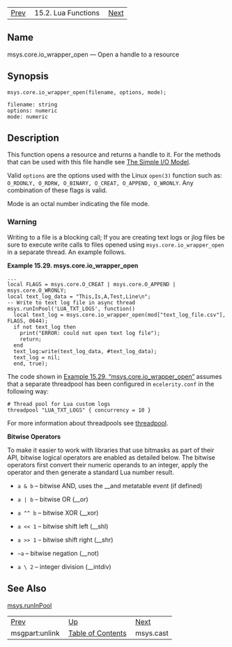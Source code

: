 |     |     |     |
| --- | --- | --- |
| [Prev](lua.ref.msgpart_unlink)  | 15.2. Lua Functions |  [Next](lua.ref.msys.cast.php) |

<a name="lua.ref.msys.core.io_wrapper_open"></a>
## Name

msys.core.io_wrapper_open — Open a handle to a resource

<a name="idp24388608"></a>
## Synopsis

`msys.core.io_wrapper_open(filename, options, mode);`

```
filename: string
options: numeric
mode: numeric
```
<a name="idp24390944"></a>
## Description

This function opens a resource and returns a handle to it. For the methods that can be used with this file handle see [The Simple I/O Model](http://www.lua.org/pil/21.1.html).

Valid `options` are the options used with the Linux `open(3)` function such as: `O_RDONLY, O_RDRW, O_BINARY, O_CREAT, O_APPEND, O_WRONLY`. Any combination of these flags is valid.

Mode is an octal number indicating the file mode.

### Warning

Writing to a file is a blocking call; If you are creating text logs or jlog files be sure to execute write calls to files opened using `msys.core.io_wrapper_open` in a separate thread. An example follows.

<a name="lua.ref.msys.core.io_wrapper_open.example"></a>

**Example 15.29. msys.core.io_wrapper_open**

```
...
local FLAGS = msys.core.O_CREAT | msys.core.O_APPEND | msys.core.O_WRONLY;
local text_log_data = "This,Is,A,Test,Line\n";
-- Write to text log file in async thread
msys.runInPool('LUA_TXT_LOGS', function()
  local text_log = msys.core.io_wrapper_open(mod["text_log_file.csv"], FLAGS, 0644);
  if not text_log then
    print("ERROR: could not open text log file");
    return;
  end
  text_log:write(text_log_data, #text_log_data);
  text_log = nil;
  end, true);
```

The code shown in [Example 15.29, “msys.core.io_wrapper_open”](lua.ref.msys.core.io_wrapper_open#lua.ref.msys.core.io_wrapper_open.example "Example 15.29. msys.core.io_wrapper_open") assumes that a separate threadpool has been configured in `ecelerity.conf` in the following way:

```
# Thread pool for Lua custom logs
threadpool "LUA_TXT_LOGS" { concurrency = 10 }
```

For more information about threadpools see [threadpool](conf.ref.threadpool "threadpool").

**Bitwise Operators**

To make it easier to work with libraries that use bitmasks as part of their API, bitwise logical operators are enabled as detailed below. The bitwise operators first convert their numeric operands to an integer, apply the operator and then generate a standard Lua number result.

*   `a & b` – bitwise AND, uses the __and metatable event (if defined)

*   `a | b` – bitwise OR (__or)

*   `a ^^ b` – bitwise XOR (__xor)

*   `a << 1` – bitwise shift left (__shl)

*   `a >> 1` – bitwise shift right (__shr)

*   `~a` – bitwise negation (__not)

*   `a \ 2` – integer division (__intdiv)

<a name="idp24413264"></a>
## See Also

[msys.runInPool](lua.ref.msys.runinpool "msys.runInPool")

|     |     |     |
| --- | --- | --- |
| [Prev](lua.ref.msgpart_unlink)  | [Up](lua.function.details.php) |  [Next](lua.ref.msys.cast.php) |
| msgpart:unlink  | [Table of Contents](index) |  msys.cast |
